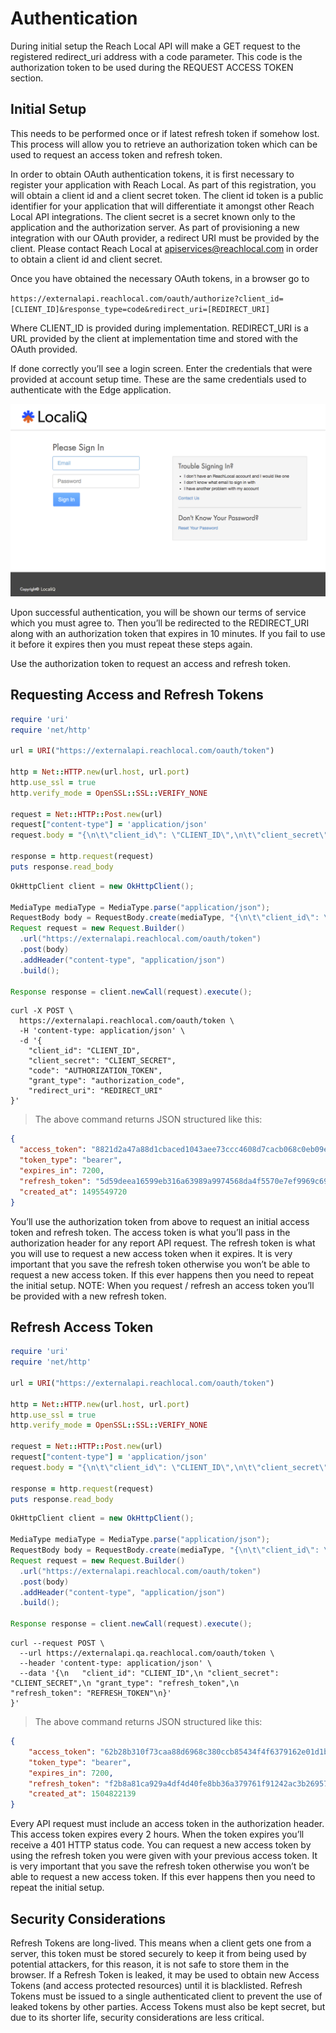 # Authentication

During initial setup the Reach Local API will make a GET request to the registered redirect_uri address with a code parameter.  This code is the authorization token to be used during the REQUEST ACCESS TOKEN section.

## Initial Setup

This needs to be performed once or if latest refresh token if somehow lost. This process will allow you to retrieve an authorization token which can be used to request an access token and refresh token.

In order to obtain OAuth authentication tokens, it is first necessary to register your application with Reach Local.  As part of this registration, you will obtain a client id and a client secret token.  The client id token is a public identifier for your application that will differentiate it amongst other Reach Local API integrations.  The client secret is a secret known only to the application and the authorization server.  As part of provisioning a new integration with our OAuth provider, a redirect URI must be provided by the client.  Please contact Reach Local at apiservices@reachlocal.com in order to obtain a client id and client secret.

Once you have obtained the necessary OAuth tokens, in a browser go to 

`https://externalapi.reachlocal.com/oauth/authorize?client_id=[CLIENT_ID]&response_type=code&redirect_uri=[REDIRECT_URI]`

Where CLIENT_ID is provided during implementation.  REDIRECT_URI is a URL provided by the client at implementation time and stored with the OAuth provided.

If done correctly you’ll see a login screen. Enter the credentials that were provided at account setup time.  These are the same credentials used to authenticate with the Edge application.

![login screen](/images/login.png)

Upon successful authentication, you will be shown our terms of service which you must agree to. Then you’ll be redirected to the REDIRECT_URI along with an authorization token that expires in 10 minutes. If you fail to use it before it expires then you must repeat these steps again.

Use the authorization token to request an access and refresh token.

## Requesting Access and Refresh Tokens
```ruby
require 'uri'
require 'net/http'

url = URI("https://externalapi.reachlocal.com/oauth/token")

http = Net::HTTP.new(url.host, url.port)
http.use_ssl = true
http.verify_mode = OpenSSL::SSL::VERIFY_NONE

request = Net::HTTP::Post.new(url)
request["content-type"] = 'application/json'
request.body = "{\n\t\"client_id\": \"CLIENT_ID\",\n\t\"client_secret\": \"CLIENT_SECRET\",\n\t\"code\": \"AUTHORIZATION_TOKEN\",\n\t\"grant_type\": \"authorization_code\",\n\t\"redirect_uri\": \"REDIRECT_URI\"\n}"

response = http.request(request)
puts response.read_body
```

```java
OkHttpClient client = new OkHttpClient();

MediaType mediaType = MediaType.parse("application/json");
RequestBody body = RequestBody.create(mediaType, "{\n\t\"client_id\": \"CLIENT_ID\",\n\t\"client_secret\": \"CLIENT_SECRET\",\n\t\"code\": \"AUTHORIZATION_TOKEN\",\n\t\"grant_type\": \"authorization_code\",\n\t\"redirect_uri\": \"REDIRECT_URI\"\n}");
Request request = new Request.Builder()
  .url("https://externalapi.reachlocal.com/oauth/token")
  .post(body)
  .addHeader("content-type", "application/json")
  .build();

Response response = client.newCall(request).execute();
```

```shell
curl -X POST \
  https://externalapi.reachlocal.com/oauth/token \
  -H 'content-type: application/json' \
  -d '{
	"client_id": "CLIENT_ID",
	"client_secret": "CLIENT_SECRET",
	"code": "AUTHORIZATION_TOKEN",
	"grant_type": "authorization_code",
	"redirect_uri": "REDIRECT_URI"
}'
```
> The above command returns JSON structured like this:

```json
{
  "access_token": "8821d2a47a88d1cbaced1043aee73ccc4608d7cacb068c0eb09e468e91cdb49b",
  "token_type": "bearer",
  "expires_in": 7200,
  "refresh_token": "5d59deea16599eb316a63989a9974568da4f5570e7ef9969c693f0b1ce1052cb",
  "created_at": 1495549720
}

```

You’ll use the authorization token from above to request an initial access token and refresh token. The access token is what you’ll pass in the authorization header for any report API request. The refresh token is what you will use to request a new access token when it expires. It is very important that you save the refresh token otherwise you won’t be able to request a new access token. If this ever happens then you need to repeat the initial setup. NOTE: When you request / refresh an access token you’ll be provided with a new refresh token.

## Refresh Access Token
```ruby
require 'uri'
require 'net/http'

url = URI("https://externalapi.reachlocal.com/oauth/token")

http = Net::HTTP.new(url.host, url.port)
http.use_ssl = true
http.verify_mode = OpenSSL::SSL::VERIFY_NONE

request = Net::HTTP::Post.new(url)
request["content-type"] = 'application/json'
request.body = "{\n\t\"client_id\": \"CLIENT_ID\",\n\t\"client_secret\": \"CLIENT_SECRET\",\n\t\"grant_type\": \"refresh_token\",\n\t\"refresh_token\": \"REFRESH_TOKEN\"\n}"

response = http.request(request)
puts response.read_body
```

```java
OkHttpClient client = new OkHttpClient();

MediaType mediaType = MediaType.parse("application/json");
RequestBody body = RequestBody.create(mediaType, "{\n\t\"client_id\": \"CLIENT_ID\",\n\t\"client_secret\": \"CLIENT_SECRET\",\n\t\"grant_type\": \"refresh_token\",\n\t\"refresh_token\": \"REFRESH_TOKEN\"\n}");
Request request = new Request.Builder()
  .url("https://externalapi.reachlocal.com/oauth/token")
  .post(body)
  .addHeader("content-type", "application/json")
  .build();

Response response = client.newCall(request).execute();
```

```shell
curl --request POST \
  --url https://externalapi.qa.reachlocal.com/oauth/token \
  --header 'content-type: application/json' \
  --data '{\n	"client_id": "CLIENT_ID",\n	"client_secret": "CLIENT_SECRET",\n	"grant_type": "refresh_token",\n	"refresh_token": "REFRESH_TOKEN"\n}'
}'
```
> The above command returns JSON structured like this:

```json
{
    "access_token": "62b28b310f73caa88d6968c380ccb85434f4f6379162e01d1bade4b62a62762c",
    "token_type": "bearer",
    "expires_in": 7200,
    "refresh_token": "f2b8a81ca929a4df4d40fe8bb36a379761f91242ac3b26957e3e0a6696235233",
    "created_at": 1504822139
}

```

Every API request must include an access token in the authorization header. This access token expires every 2 hours. When the token expires you’ll receive a 401 HTTP status code. You can request a new access token by using the refresh token you were given with your previous access token. It is very important that you save the refresh token otherwise you won’t be able to request a new access token. If this ever happens then you need to repeat the initial setup.


## Security Considerations

Refresh Tokens are long-lived. This means when a client gets one from a server, this token must be stored securely to keep it from being used by potential attackers, for this reason, it is not safe to store them in the browser. If a Refresh Token is leaked, it may be used to obtain new Access Tokens (and access protected resources) until it is blacklisted. Refresh Tokens must be issued to a single authenticated client to prevent the use of leaked tokens by other parties. Access Tokens must also be kept secret, but due to its shorter life, security considerations are less critical.

